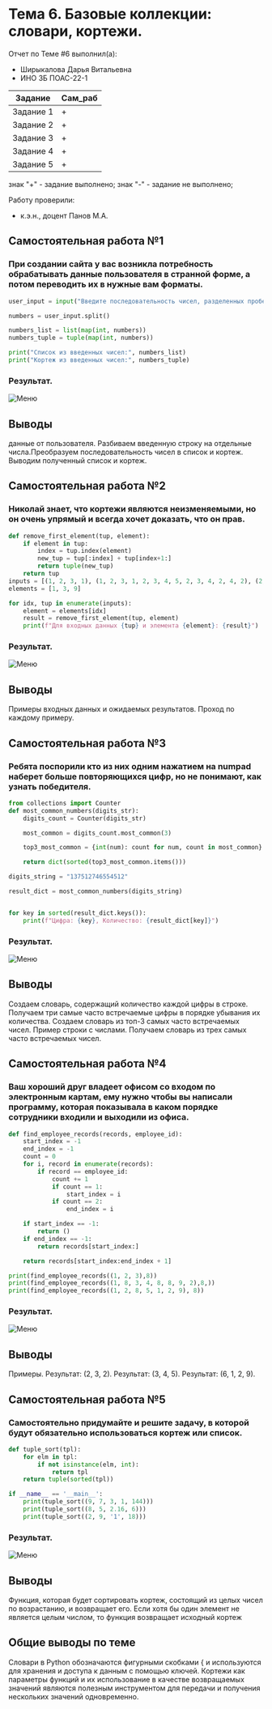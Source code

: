 # Тема 6. Базовые коллекции: словари, кортежи.
Отчет по Теме #6 выполнил(а):
- Ширыкалова Дарья Витальевна
- ИНО ЗБ ПОАС-22-1

| Задание |  Сам_раб |
| ------ |  ------ |
| Задание 1 | + |
| Задание 2 | + |
| Задание 3 | + | 
| Задание 4 | + | 
| Задание 5 | + |

знак "+" - задание выполнено; знак "-" - задание не выполнено;

Работу проверили:
- к.э.н., доцент Панов М.А.

## Самостоятельная работа №1
### При создании сайта у вас возникла потребность обрабатывать данные пользователя в странной форме, а потом переводить их в нужные вам форматы.

```python
user_input = input("Введите последовательность чисел, разделенных пробелом: ")

numbers = user_input.split()

numbers_list = list(map(int, numbers))
numbers_tuple = tuple(map(int, numbers))

print("Список из введенных чисел:", numbers_list)
print("Кортеж из введенных чисел:", numbers_tuple)

```
### Результат.
![Меню](https://github.com/Davishir/Software_engineering/blob/Tema_6/img/tema_6/Capture001.png)


## Выводы
данные от пользователя. Разбиваем введенную строку на отдельные числа.Преобразуем последовательность чисел в список и кортеж.
Выводим полученный список и кортеж.

## Самостоятельная работа №2
### Николай знает, что кортежи являются неизменяемыми, но он очень упрямый и всегда хочет доказать, что он прав. 

```python
def remove_first_element(tup, element):
    if element in tup:
        index = tup.index(element)
        new_tup = tup[:index] + tup[index+1:]
        return tuple(new_tup)
    return tup
inputs = [(1, 2, 3, 1), (1, 2, 3, 1, 2, 3, 4, 5, 2, 3, 4, 2, 4, 2), (2, 4, 6, 6, 4, 2)]
elements = [1, 3, 9]

for idx, tup in enumerate(inputs):
    element = elements[idx]
    result = remove_first_element(tup, element)
    print(f"Для входных данных {tup} и элемента {element}: {result}")

```
### Результат.
![Меню](https://github.com/Davishir/Software_engineering/blob/Tema_6/img/tema_6/Capture002.png)

## Выводы
Примеры входных данных и ожидаемых результатов. Проход по каждому примеру.

  
## Самостоятельная работа №3
### Ребята поспорили кто из них одним нажатием на numpad наберет больше повторяющихся цифр, но не понимают, как узнать победителя. 

```python
from collections import Counter
def most_common_numbers(digits_str):
    digits_count = Counter(digits_str)

    most_common = digits_count.most_common(3)

    top3_most_common = {int(num): count for num, count in most_common}

    return dict(sorted(top3_most_common.items()))

digits_string = "137512746554512"

result_dict = most_common_numbers(digits_string)


for key in sorted(result_dict.keys()):
    print(f"Цифра: {key}, Количество: {result_dict[key]}")

```
### Результат.
![Меню](https://github.com/Davishir/Software_engineering/blob/Tema_6/img/tema_6/Capture003.png)

## Выводы
Создаем словарь, содержащий количество каждой цифры в строке. Получаем три самые часто встречаемые цифры в порядке убывания их количества. Создаем словарь из топ-3 самых часто встречаемых чисел. Пример строки с числами. Получаем словарь из трех самых часто встречаемых чисел.
  
## Самостоятельная работа №4
### Ваш хороший друг владеет офисом со входом по электронным картам, ему нужно чтобы вы написали программу, которая показывала в каком порядке сотрудники входили и выходили из офиса. 

```python
def find_employee_records(records, employee_id):
    start_index = -1
    end_index = -1
    count = 0
    for i, record in enumerate(records):
        if record == employee_id:
            count += 1
            if count == 1:
                start_index = i
            if count == 2:
                end_index = i

    if start_index == -1:
        return ()
    if end_index == -1:
        return records[start_index:]

    return records[start_index:end_index + 1]

print(find_employee_records((1, 2, 3),8))  
print(find_employee_records((1, 8, 3, 4, 8, 8, 9, 2),8,))  
print(find_employee_records((1, 2, 8, 5, 1, 2, 9), 8))  


```
### Результат.
![Меню](https://github.com/Davishir/Software_engineering/blob/Tema_6/img/tema_6/Capture004.png)

## Выводы
Примеры. Результат: (2, 3, 2). Результат: (3, 4, 5).  Результат: (6, 1, 2, 9).

  
## Самостоятельная работа №5
### Самостоятельно придумайте и решите задачу, в которой будут обязательно использоваться кортеж или список. 

```python
def tuple_sort(tpl):
    for elm in tpl:
        if not isinstance(elm, int):
            return tpl
    return tuple(sorted(tpl))

if __name__ == '__main__':
    print(tuple_sort((9, 7, 3, 1, 144)))
    print(tuple_sort((8, 5, 2.16, 6)))
    print(tuple_sort((2, 9, '1', 18)))

```
### Результат.
![Меню](https://github.com/Davishir/Software_engineering/blob/Tema_6/img/tema_6/Capture005.png)

## Выводы

Функция, которая будет сортировать кортеж, состоящий из целых чисел по возрастанию, и возвращает его.
Если хотя бы один элемент не является целым числом, то функция возвращает исходный кортеж

## Общие выводы по теме
 Словари в Python обозначаются фигурными скобками { и используются для хранения и доступа к данным с помощью ключей. Кортежи как параметры функций и их использование в качестве возвращаемых значений являются полезным инструментом для передачи и получения нескольких значений одновременно. 
